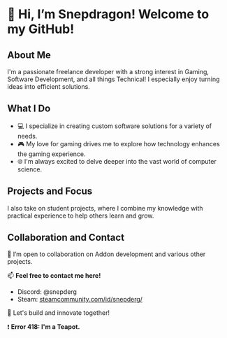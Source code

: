# 👋 Hi, I’m Snepdragon! Welcome to my GitHub!

## About Me
I'm a passionate freelance developer with a strong interest in Gaming, Software Development, and all things Technical! I especially enjoy turning ideas into efficient solutions.

## What I Do
- 💻 I specialize in creating custom software solutions for a variety of needs.
- 🎮 My love for gaming drives me to explore how technology enhances the gaming experience.
- 🌐 I'm always excited to delve deeper into the vast world of computer science.

## Projects and Focus
I also take on student projects, where I combine my knowledge with practical experience to help others learn and grow.

## Collaboration and Contact
💞 I’m open to collaboration on Addon development and various other projects.

📫 **Feel free to contact me here!**
- Discord: @snepderg
- Steam: [steamcommunity.com/id/snepderg/](https://steamcommunity.com/id/snepderg/)

🚀 Let's build and innovate together!

❗ **Error 418: I'm a Teapot.**

<!---
banoargeek/banoargeek is a ✨ special ✨ repository because its `README.md` (this file) appears on your GitHub profile.
You can click the Preview link to take a look at your changes.
--->
